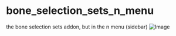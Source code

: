 # bone_selection_sets_n_menu
the bone selection sets addon, but in the n menu (sidebar)
![Image](https://i.imgur.com/UuQHQuz.png)
